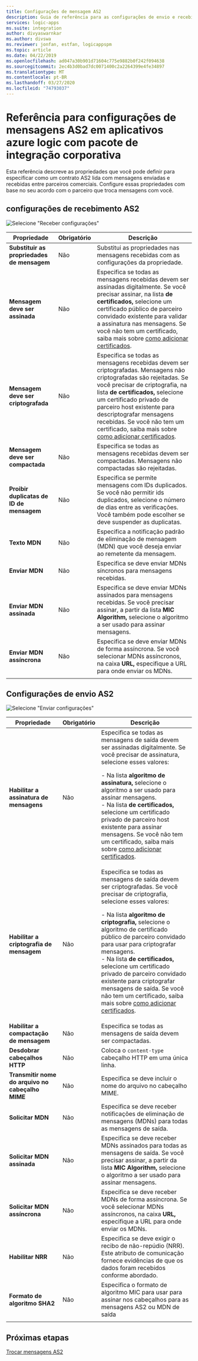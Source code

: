 ```yaml
---
title: Configurações de mensagem AS2
description: Guia de referência para as configurações de envio e recebimento de AS2 em Aplicativos de Lógica Do Azure com o Pacote de Integração Corporativa
services: logic-apps
ms.suite: integration
author: divyaswarnkar
ms.author: divswa
ms.reviewer: jonfan, estfan, logicappspm
ms.topic: article
ms.date: 04/22/2019
ms.openlocfilehash: ad047a30b901d71604c775e9882b0f242f094638
ms.sourcegitcommit: 2ec4b3d0bad7dc0071400c2a2264399e4fe34897
ms.translationtype: MT
ms.contentlocale: pt-BR
ms.lasthandoff: 03/27/2020
ms.locfileid: "74793037"
---
```

# <a name="reference-for-as2-message-settings-in-azure-logic-apps-with-enterprise-integration-pack"></a>Referência para configurações de mensagens AS2 em aplicativos azure logic com pacote de integração corporativa

Esta referência descreve as propriedades que você pode definir para especificar como um contrato AS2 lida com mensagens enviadas e recebidas entre parceiros comerciais. Configure essas propriedades com base no seu acordo com o parceiro que troca mensagens com você.

<a name="AS2-incoming-messages"></a>

## <a name="as2-receive-settings"></a>configurações de recebimento AS2

![Selecione "Receber configurações"](./media/logic-apps-enterprise-integration-as2-message-settings/receive-settings.png)

| Propriedade | Obrigatório | Descrição |
|----------|----------|-------------|
| **Substituir as propriedades de mensagem** | Não | Substitui as propriedades nas mensagens recebidas com as configurações da propriedade. |
| **Mensagem deve ser assinada** | Não | Especifica se todas as mensagens recebidas devem ser assinadas digitalmente. Se você precisar assinar, na lista **de certificados,** selecione um certificado público de parceiro convidado existente para validar a assinatura nas mensagens. Se você não tem um certificado, saiba mais sobre [como adicionar certificados](../logic-apps/logic-apps-enterprise-integration-certificates.md). |
| **Mensagem deve ser criptografada** | Não | Especifica se todas as mensagens recebidas devem ser criptografadas. Mensagens não criptografadas são rejeitadas. Se você precisar de criptografia, na lista **de certificados,** selecione um certificado privado de parceiro host existente para descriptografar mensagens recebidas. Se você não tem um certificado, saiba mais sobre [como adicionar certificados](../logic-apps/logic-apps-enterprise-integration-certificates.md). |
| **Mensagem deve ser compactada** | Não | Especifica se todas as mensagens recebidas devem ser compactadas. Mensagens não compactadas são rejeitadas. |
| **Proibir duplicatas de ID de mensagem** | Não | Especifica se permite mensagens com IDs duplicados. Se você não permitir ids duplicados, selecione o número de dias entre as verificações. Você também pode escolher se deve suspender as duplicatas. |
| **Texto MDN** | Não | Especifica a notificação padrão de eliminação de mensagem (MDN) que você deseja enviar ao remetente da mensagem. |
| **Enviar MDN** | Não | Especifica se deve enviar MDNs síncronos para mensagens recebidas.  |
| **Enviar MDN assinada** | Não | Especifica se deve enviar MDNs assinados para mensagens recebidas. Se você precisar assinar, a partir da lista **MIC Algorithm,** selecione o algoritmo a ser usado para assinar mensagens. |
| **Enviar MDN assíncrona** | Não | Especifica se deve enviar MDNs de forma assíncrona. Se você selecionar MDNs assíncronos, na caixa **URL,** especifique a URL para onde enviar os MDNs. |
||||

<a name="AS2-outgoing-messages"></a>

## <a name="as2-send-settings"></a>Configurações de envio AS2

![Selecione "Enviar configurações"](./media/logic-apps-enterprise-integration-as2-message-settings/send-settings.png)

| Propriedade | Obrigatório | Descrição |
|----------|----------|-------------|
| **Habilitar a assinatura de mensagens** | Não | Especifica se todas as mensagens de saída devem ser assinadas digitalmente. Se você precisar de assinatura, selecione esses valores: <p>- Na lista **algoritmo de assinatura,** selecione o algoritmo a ser usado para assinar mensagens. <br>- Na lista **de certificados,** selecione um certificado privado de parceiro host existente para assinar mensagens. Se você não tem um certificado, saiba mais sobre [como adicionar certificados](../logic-apps/logic-apps-enterprise-integration-certificates.md). |
| **Habilitar a criptografia de mensagem** | Não | Especifica se todas as mensagens de saída devem ser criptografadas. Se você precisar de criptografia, selecione esses valores: <p>- Na lista **algoritmo de criptografia,** selecione o algoritmo de certificado público de parceiro convidado para usar para criptografar mensagens. <br>- Na lista **de certificados,** selecione um certificado privado de parceiro convidado existente para criptografar mensagens de saída. Se você não tem um certificado, saiba mais sobre [como adicionar certificados](../logic-apps/logic-apps-enterprise-integration-certificates.md). |
| **Habilitar a compactação de mensagem** | Não | Especifica se todas as mensagens de saída devem ser compactadas. |
| **Desdobrar cabeçalhos HTTP** | Não | Coloca o `content-type` cabeçalho HTTP em uma única linha. |
| **Transmitir nome do arquivo no cabeçalho MIME** | Não | Especifica se deve incluir o nome do arquivo no cabeçalho MIME. |
| **Solicitar MDN** | Não | Especifica se deve receber notificações de eliminação de mensagens (MDNs) para todas as mensagens de saída. |
| **Solicitar MDN assinada** | Não | Especifica se deve receber MDNs assinados para todas as mensagens de saída. Se você precisar assinar, a partir da lista **MIC Algorithm,** selecione o algoritmo a ser usado para assinar mensagens. |
| **Solicitar MDN assíncrona** | Não | Especifica se deve receber MDNs de forma assíncrona. Se você selecionar MDNs assíncronos, na caixa **URL,** especifique a URL para onde enviar os MDNs. |
| **Habilitar NRR** | Não | Especifica se deve exigir o recibo de não-repúdio (NRR). Este atributo de comunicação fornece evidências de que os dados foram recebidos conforme abordado. |
| **Formato de algoritmo SHA2** | Não | Especifica o formato de algoritmo MIC para usar para assinar nos cabeçalhos para as mensagens AS2 ou MDN de saída |
||||

## <a name="next-steps"></a>Próximas etapas

[Trocar mensagens AS2](../logic-apps/logic-apps-enterprise-integration-as2.md)
